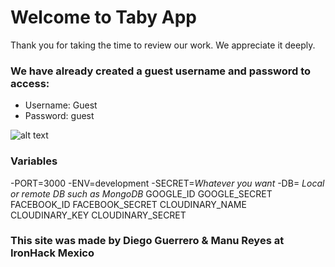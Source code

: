 # Welcome to Taby App
Thank you for taking the time to review our work. We appreciate it deeply. 

### We have already created a guest username and password to access:
- Username: Guest
- Password: guest

![alt text](https://res.cloudinary.com/dieglitter/image/upload/v1599832682/taby/taby-DosNnU0U4AAlZ6I.jpg.jpg "Taby App")

### Variables
-PORT=3000
-ENV=development
-SECRET=*Whatever you want*
-DB= *Local or remote DB such as MongoDB*
GOOGLE_ID
GOOGLE_SECRET
FACEBOOK_ID
FACEBOOK_SECRET
CLOUDINARY_NAME
CLOUDINARY_KEY
CLOUDINARY_SECRET


### This site was made by Diego Guerrero & Manu Reyes at IronHack Mexico
